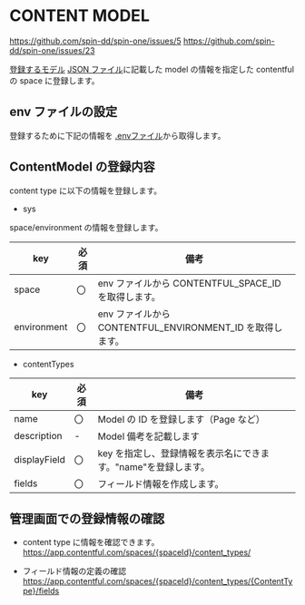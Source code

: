 # CONTENT MODEL

<https://github.com/spin-dd/spin-one/issues/5>
<https://github.com/spin-dd/spin-one/issues/23>

[登録するモデル](./JsonFiles.md)
[JSON ファイル](../../../../packages/gatsby-theme-spin-one/data/contentful/content-model.json)に記載した model の情報を指定した contentful の space に登録します。

## env ファイルの設定

登録するために下記の情報を [.envファイル](../../Gatsby/envfile.md)から取得します。

## ContentModel の登録内容

content type に以下の情報を登録します。

- sys

space/environment の情報を登録します。

| key         | 必須 | 備考                                                      |
| ----------- | ---- | --------------------------------------------------------- |
| space       | 〇   | env ファイルから CONTENTFUL_SPACE_ID を取得します。       |
| environment | 〇   | env ファイルから CONTENTFUL_ENVIRONMENT_ID を取得します。 |

- contentTypes

| key          | 必須 | 備考                                                           |
| ------------ | ---- | -------------------------------------------------------------- |
| name         | 〇   | Model の ID を登録します（Page など）                          |
| description  | -    | Model 備考を記載します                                         |
| displayField | 〇   | key を指定し、登録情報を表示名にできます。"name"を登録します。 |
| fields       | 〇   | フィールド情報を作成します。                                   |

## 管理画面での登録情報の確認

- content type に情報を確認できます。
  <https://app.contentful.com/spaces/{spaceId}/content_types/>

- フィールド情報の定義の確認
  <https://app.contentful.com/spaces/{spaceId}/content_types/{ContentType}/fields>
